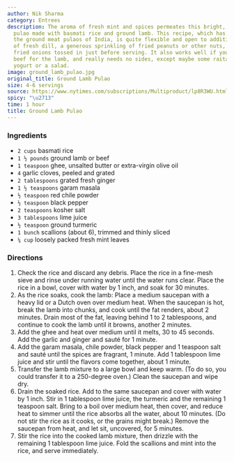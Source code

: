 ```yaml
---
author: Nik Sharma
category: Entrees
description: The aroma of fresh mint and spices permeates this bright, turmeric-painted
  pulao made with basmati rice and ground lamb. This recipe, which has origins in
  the ground meat pulaos of India, is quite flexible and open to additions. a handful
  of fresh dill, a generous sprinkling of fried peanuts or other nuts, or crispy,
  fried onions tossed in just before serving. It also works well if you substitute
  beef for the lamb, and really needs no sides, except maybe some raita, creamy plain
  yogurt or a salad.
image: ground_lamb_pulao.jpg
original_title: Ground Lamb Pulao
size: 4-6 servings
source: https://www.nytimes.com/subscriptions/Multiproduct/lp8R3WU.html?return_url=https://cooking.nytimes.com&module=hardpaywall&pgType=recipe-page&campaignId=6WF48
spicy: "\u2713"
time: 1 hour
title: Ground Lamb Pulao
---
```


### Ingredients

* `2 cups` basmati rice 
* `1 ½ pounds` ground lamb or beef 
* `1 teaspoon` ghee, unsalted butter or extra-virgin olive oil 
* `4` garlic cloves, peeled and grated 
* `2 tablespoons` grated fresh ginger 
* `1 ½ teaspoons` garam masala 
* `½ teaspoon` red chile powder 
* `½ teaspoon` black pepper 
* `2 teaspoons` kosher salt 
* `3 tablespoons` lime juice 
* `½ teaspoon` ground turmeric 
* `1 bunch` scallions (about 6), trimmed and thinly sliced 
* `¼ cup` loosely packed fresh mint leaves 

### Directions

1. Check the rice and discard any debris. Place the rice in a fine-mesh sieve and rinse under running water until the water runs clear. Place the rice in a bowl, cover with water by 1 inch, and soak for 30 minutes.
2. As the rice soaks, cook the lamb: Place a medium saucepan with a heavy lid or a Dutch oven over medium heat. When the saucepan is hot, break the lamb into chunks, and cook until the fat renders, about 2 minutes. Drain most of the fat, leaving behind 1 to 2 tablespoons, and continue to cook the lamb until it browns, another 2 minutes.
3. Add the ghee and heat over medium until it melts, 30 to 45 seconds. Add the garlic and ginger and sauté for 1 minute.
4. Add the garam masala, chile powder, black pepper and 1 teaspoon salt and sauté until the spices are fragrant, 1 minute. Add 1 tablespoon lime juice and stir until the flavors come together, about 1 minute.
5. Transfer the lamb mixture to a large bowl and keep warm. (To do so, you could transfer it to a 250-degree oven.) Clean the saucepan and wipe dry.
6. Drain the soaked rice. Add to the same saucepan and cover with water by 1 inch. Stir in 1 tablespoon lime juice, the turmeric and the remaining 1 teaspoon salt. Bring to a boil over medium heat, then cover, and reduce heat to simmer until the rice absorbs all the water, about 10 minutes. (Do not stir the rice as it cooks, or the grains might break.) Remove the saucepan from heat, and let sit, uncovered, for 5 minutes.
7. Stir the rice into the cooked lamb mixture, then drizzle with the remaining 1 tablespoon lime juice. Fold the scallions and mint into the rice, and serve immediately.